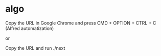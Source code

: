# algo

Copy the URL in Google Chrome and press CMD + OPTION + CTRL + C (Alfred automatization)

or

Copy the URL and run ./next

